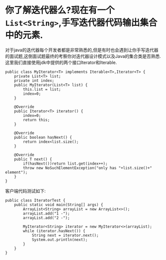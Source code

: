 # 你了解迭代器么?现在有一个`List<String>`,手写迭代器代码输出集合中的元素.

对于java的迭代器每个开发者都是非常熟悉的,但是有时也会遇到让你手写迭代器的面试题,这倒面试题最终的考察你对迭代器设计模式以及Java的集合类是否熟悉.这里我们直接使用jdk中提供的两个接口Iterator和Iterable.

```
public class MyIterator<T> implements Iterable<T>,Iterator<T> {
    private List<T> list;
    private int index;
    public MyIterator(List<T> list) {
        this.list = list;
        index=0;
    }

    @Override
    public Iterator<T> iterator() {
        index=0;
        return this;
    }

    @Override
    public boolean hasNext() {
        return index<list.size();
    }

    @Override
    public T next() {
        if(hasNext())return list.get(index++);
        throw new NoSuchElementException("only has "+list.size()+" element");
    }
}
```

客户端代码测试如下:

```
public class IteratorTest {
    public static void main(String[] args) {
        ArrayList<String> arrayList = new ArrayList<>();
        arrayList.add("1 -");
        arrayList.add("2 -");

        MyIterator<String> iterator = new MyIterator<>(arrayList);
        while (iterator.hasNext()) {
            String next = iterator.next();
            System.out.println(next);
        }
    }
}
```

